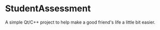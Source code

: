 # StudentAssessment

A simple Qt/C++ project to help make a good friend's life a little bit easier.
